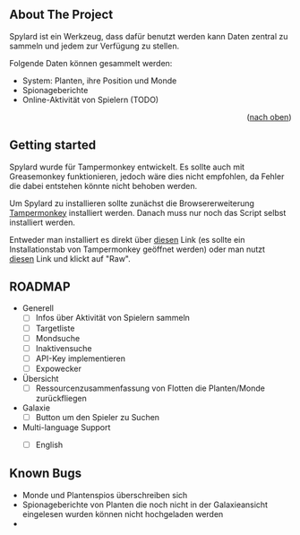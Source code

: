 ## About The Project

Spylard ist ein Werkzeug, dass dafür benutzt werden kann Daten zentral zu sammeln und jedem zur Verfügung zu stellen.

Folgende Daten können gesammelt werden:
* System: Planten, ihre Position und Monde
* Spionageberichte
* Online-Aktivität von Spielern (TODO)

<p align="right">(<a href="#top">nach oben</a>)</p>

## Getting started

Spylard wurde für Tampermonkey entwickelt. Es sollte auch mit Greasemonkey funktionieren, jedoch wäre dies nicht empfohlen, da Fehler die dabei entstehen könnte nicht behoben werden.

Um Spylard zu installieren sollte zunächst die Browsererweiterung [Tampermonkey](https://www.tampermonkey.net/) installiert werden. Danach muss nur noch das Script selbst installiert werden.

Entweder man installiert es direkt über [diesen](https://github.com/kejith/spylard-development/raw/gh-pages/index.prod.user.js) Link (es sollte ein Installationstab von Tampermonkey geöffnet werden) oder man nutzt [diesen](https://github.com/kejith/spylard-development/blob/gh-pages/index.prod.user.js) Link und klickt auf "Raw".

## ROADMAP

- Generell
    - [ ] Infos über Aktivität von Spielern sammeln
    - [ ] Targetliste
    - [ ] Mondsuche
    - [ ] Inaktivensuche
    - [ ] API-Key implementieren
    - [ ] Expowecker
- Übersicht
    - [ ] Ressourcenzusammenfassung von Flotten die Planten/Monde zurückfliegen
- Galaxie
    - [ ] Button um den Spieler zu Suchen
- Multi-language Support
    - [ ] English


## Known Bugs
- Monde und Plantenspios überschreiben sich
- Spionageberichte von Planten die noch nicht in der Galaxieansicht eingelesen wurden können nicht hochgeladen werden
- 


